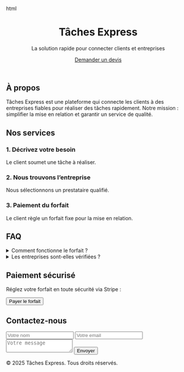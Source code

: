 html
<!DOCTYPE html>
<html lang="fr">
<head>
  <meta charset="UTF-8">
  <meta name="viewport" content="width=device-width, initial-scale=1.0">
  <title>Tâches Express</title>
  <link rel="stylesheet" href="style.css">
</head>
<body>
  <header>
    <h1>Tâches Express</h1>
    <p>La solution rapide pour connecter clients et entreprises</p>
    <a href="#contact" class="cta-button">Demander un devis</a>
  </header>

  <section id="about">
    <h2>À propos</h2>
    <p>Tâches Express est une plateforme qui connecte les clients à des entreprises fiables pour réaliser des tâches rapidement. Notre mission : simplifier la mise en relation et garantir un service de qualité.</p>
  </section>

  <section id="services">
    <h2>Nos services</h2>
    <div class="steps">
      <div>
        <h3>1. Décrivez votre besoin</h3>
        <p>Le client soumet une tâche à réaliser.</p>
      </div>
      <div>
        <h3>2. Nous trouvons l’entreprise</h3>
        <p>Nous sélectionnons un prestataire qualifié.</p>
      </div>
      <div>
        <h3>3. Paiement du forfait</h3>
        <p>Le client règle un forfait fixe pour la mise en relation.</p>
      </div>
    </div>
  </section>

  <section id="faq">
    <h2>FAQ</h2>
    <details>
      <summary>Comment fonctionne le forfait ?</summary>
      <p>Le client paie un montant fixe pour accéder à notre réseau de prestataires.</p>
    </details>
    <details>
      <summary>Les entreprises sont-elles vérifiées ?</summary>
      <p>Oui, nous validons chaque entreprise avant de la proposer.</p>
    </details>
  </section>

  <section id="payment">
    <h2>Paiement sécurisé</h2>
    <p>Réglez votre forfait en toute sécurité via Stripe :</p>
    <form action="https://checkout.stripe.com/pay/cs_test_1234567890" method="GET">
      <button type="submit">Payer le forfait</button>
    </form>
  </section>

  <section id="contact">
    <h2>Contactez-nous</h2>
    <form>
      <input type="text" placeholder="Votre nom" required>
      <input type="email" placeholder="Votre email" required>
      <textarea placeholder="Votre message" required></textarea>
      <button type="submit">Envoyer</button>
    </form>
  </section>

  <footer>
    <p>&copy; 2025 Tâches Express. Tous droits réservés.</p>
  </footer>
</body>
</html>
